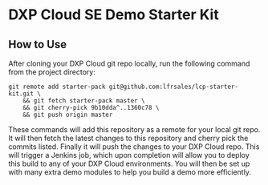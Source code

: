 # DXP Cloud SE Demo Starter Kit

## How to Use

After cloning your DXP Cloud git repo locally, run the following command from the project directory:

```
git remote add starter-pack git@github.com:lfrsales/lcp-starter-kit.git \
	&& git fetch starter-pack master \
	&& git cherry-pick 9b10dda^..1360c78 \
	&& git push origin master
```

These commands will add this repository as a remote for your local git repo. It will then fetch the latest changes to this repository and cherry pick the commits listed. Finally it will push the changes to your DXP Cloud repo. This will trigger a Jenkins job, which upon completion will allow you to deploy this build to any of your DXP Cloud environments. You will then be set up with many extra demo modules to help you build a demo more efficiently.